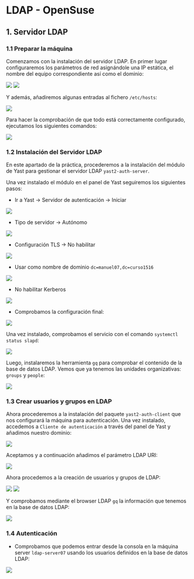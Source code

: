 # LDAP - OpenSuse

## 1. Servidor LDAP

### 1.1 Preparar la máquina

Comenzamos con la instalación del servidor LDAP. En primer lugar configuraremos los parámetros de red asignándole una IP estática, el nombre del equipo correspondiente así como el dominio:

![](./images/01.png)
![](./images/02.png)

Y además, añadiremos algunas entradas al fichero `/etc/hosts`:

![](./images/03.png)

Para hacer la comprobación de que todo está correctamente configurado, ejecutamos los siguientes comandos:

![](./images/04.png)

### 1.2 Instalación del Servidor LDAP

En este apartado de la práctica, procederemos a la instalación del módulo de Yast para gestionar el servidor LDAP `yast2-auth-server`.

Una vez instalado el módulo en el panel de Yast seguiremos los siguientes pasos:

* Ir a Yast -> Servidor de autenticación -> Iniciar

![](./images/05.png)

* Tipo de servidor -> Autónomo

![](./images/06.png)

* Configuración TLS -> No habilitar

![](./images/07.png)

* Usar como nombre de dominio `dc=manuel07,dc=curso1516`

![](./images/08.png)

* No habilitar Kerberos

![](./images/09.png)

* Comprobamos la configuración final:

![](./images/10.png)

Una vez instalado, comprobamos el servicio con el comando `systemctl status slapd`:

![](./images/11.png)

Luego, instalaremos la herramienta `gq` para comprobar el contenido de la base de datos LDAP. Vemos que ya tenemos las unidades organizativas: `groups` y `people`:

![](./images/12.png)

### 1.3 Crear usuarios y grupos en LDAP

Ahora procederemos a la instalación del paquete `yast2-auth-client` que nos configurará la máquina para autenticación. Una vez instalado, accedemos a `Cliente de autenticación` a través del panel de Yast y añadimos nuestro dominio:

![](./images/13.png)

Aceptamos y a continuación añadimos el parámetro LDAP URI:

![](./images/14.png)

Ahora procedemos a la creación de usuarios y grupos de LDAP:

![](./images/15.png)
![](./images/16.png)

Y comprobamos mediante el browser LDAP `gq` la información que tenemos en la base de datos LDAP:

![](./images/17.png)

### 1.4 Autenticación

* Comprobamos que podemos entrar desde la consola en la máquina server `ldap-server07` usando los usuarios definidos en la base de datos LDAP:

![](./images/18.png)
